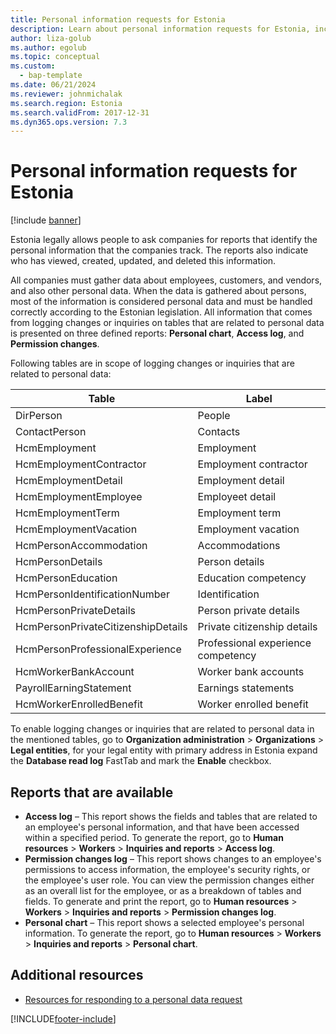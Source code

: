 ```yaml
---
title: Personal information requests for Estonia
description: Learn about personal information requests for Estonia, including an outline on various reports that are available and additional resources.
author: liza-golub
ms.author: egolub
ms.topic: conceptual
ms.custom: 
  - bap-template
ms.date: 06/21/2024
ms.reviewer: johnmichalak
ms.search.region: Estonia
ms.search.validFrom: 2017-12-31
ms.dyn365.ops.version: 7.3
---
```


# Personal information requests for Estonia

[!include [banner](../../includes/banner.md)]

Estonia legally allows people to ask companies for reports that identify the personal information that the companies track. The reports also indicate who has viewed, created, updated, and deleted this information.

All companies must gather data about employees, customers, and vendors, and also other personal data. When the data is gathered about persons, most of the information is considered personal data and must be handled correctly according to the Estonian legislation. All information that comes from logging changes or inquiries on tables that are related to personal data is presented on three defined reports: **Personal chart**, **Access log**, and **Permission changes**.

Following tables are in scope of logging changes or inquiries that are related to personal data:

| Table	| Label |
|-------|-------|
| DirPerson |	People |
| ContactPerson |	Contacts |
| HcmEmployment |	Employment | 
| HcmEmploymentContractor |	Employment contractor |
| HcmEmploymentDetail |	Employment detail |
| HcmEmploymentEmployee |	Employeet detail |
| HcmEmploymentTerm |	Employment term |
| HcmEmploymentVacation |	Employment vacation |
| HcmPersonAccommodation |	Accommodations |
| HcmPersonDetails |	Person details |
| HcmPersonEducation |	Education competency |
| HcmPersonIdentificationNumber |	Identification |
| HcmPersonPrivateDetails |	Person private details |
| HcmPersonPrivateCitizenshipDetails |	Private citizenship details |
| HcmPersonProfessionalExperience |	Professional experience competency |
| HcmWorkerBankAccount |	Worker bank accounts |
| PayrollEarningStatement |	Earnings statements |
| HcmWorkerEnrolledBenefit |	Worker enrolled benefit |

To enable logging changes or inquiries that are related to personal data in the mentioned tables, go to **Organization administration** > **Organizations** > **Legal entities**, for your legal entity with primary address in Estonia expand the **Database read log** FastTab and mark the **Enable** checkbox.

## Reports that are available

- **Access log** – This report shows the fields and tables that are related to an employee's personal information, and that have been accessed within a specified period. To generate the report, go to **Human resources** \> **Workers** \> **Inquiries and reports** \> **Access log**.
- **Permission changes log** – This report shows changes to an employee's permissions to access information, the employee's security rights, or the employee's user role. You can view the permission changes either as an overall list for the employee, or as a breakdown of tables and fields. To generate and print the report, go to **Human resources** \> **Workers** \> **Inquiries and reports** \> **Permission changes log**.
- **Personal chart** – This report shows a selected employee's personal information. To generate the report, go to **Human resources** \> **Workers** \> **Inquiries and reports** \> **Personal chart**.

## Additional resources

- [Resources for responding to a personal data request](../../../fin-ops-core/dev-itpro/privacy/privacy-home-page.md)


[!INCLUDE[footer-include](../../../includes/footer-banner.md)]
